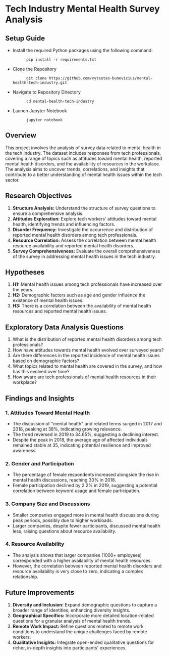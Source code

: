 # Tech Industry Mental Health Survey Analysis

## Setup Guide

- Install the required Python packages using the following command:

            pip install -r requirements.txt

- Clone the Repository

            git clone https://github.com/vytautas-bunevicius/mental-health-tech-industry.git

- Navigate to Repository Directory

            cd mental-health-tech-industry

- Launch Jupyter Notebook

            jupyter notebook

## Overview

This project involves the analysis of survey data related to mental health in the tech industry. The dataset includes responses from tech professionals, covering a range of topics such as attitudes toward mental health, reported mental health disorders, and the availability of resources in the workplace. The analysis aims to uncover trends, correlations, and insights that contribute to a better understanding of mental health issues within the tech sector.

## Research Objectives

1. **Structure Analysis:** Understand the structure of survey questions to ensure a comprehensive analysis.
2. **Attitudes Exploration:** Explore tech workers' attitudes toward mental health, identifying trends and influencing factors.
3. **Disorder Frequency:** Investigate the occurrence and distribution of reported mental health disorders among tech professionals.
4. **Resource Correlation:** Assess the correlation between mental health resource availability and reported mental health disorders.
5. **Survey Comprehensiveness:** Evaluate the overall comprehensiveness of the survey in addressing mental health issues in the tech industry.

## Hypotheses

1. **H1:** Mental health issues among tech professionals have increased over the years.
2. **H2:** Demographic factors such as age and gender influence the existence of mental health issues.
3. **H3:** There is a correlation between the availability of mental health resources and reported mental health issues.

## Exploratory Data Analysis Questions

1. What is the distribution of reported mental health disorders among tech professionals?
2. How have attitudes towards mental health evolved over surveyed years?
3. Are there differences in the reported incidence of mental health issues based on demographic factors?
4. What topics related to mental health are covered in the survey, and how has this evolved over time?
5. How aware are tech professionals of mental health resources in their workplace?

## Findings and Insights

### 1. Attitudes Toward Mental Health
- The discussion of "mental health" and related terms surged in 2017 and 2018, peaking at 38%, indicating growing relevance.
- The trend reversed in 2019 to 34.65%, suggesting a declining interest.
- Despite the peak in 2018, the average age of affected individuals remained stable at 35, indicating potential resilience and improved awareness.

### 2. Gender and Participation
- The percentage of female respondents increased alongside the rise in mental health discussions, reaching 30% in 2018.
- Female participation declined by 2.2% in 2019, suggesting a potential correlation between keyword usage and female participation.

### 3. Company Size and Discussions
- Smaller companies engaged more in mental health discussions during peak periods, possibly due to higher workloads.
- Larger companies, despite fewer participants, discussed mental health less, raising questions about resource availability.

### 4. Resource Availability
- The analysis shows that larger companies (1000+ employees) corresponded with a higher availability of mental health resources.
- However, the correlation between reported mental health disorders and resource availability is very close to zero, indicating a complex relationship.

## Future Improvements

1. **Diversity and Inclusion:** Expand demographic questions to capture a broader range of identities, enhancing diversity insights.
2. **Geographical Specifics:** Incorporate more detailed location-related questions for a granular analysis of mental health trends.
3. **Remote Work Impact:** Refine questions related to remote work conditions to understand the unique challenges faced by remote workers.
4. **Qualitative Insights:** Integrate open-ended qualitative questions for richer, in-depth insights into participants' experiences.